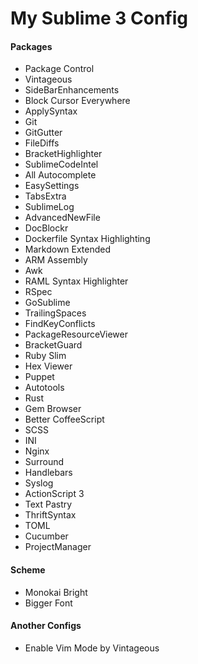 # My Sublime 3 Config
#### Packages
* Package Control
* Vintageous
* SideBarEnhancements
* Block Cursor Everywhere
* ApplySyntax
* Git
* GitGutter
* FileDiffs
* BracketHighlighter
* SublimeCodeIntel
* All Autocomplete
* EasySettings
* TabsExtra
* SublimeLog
* AdvancedNewFile
* DocBlockr
* Dockerfile Syntax Highlighting
* Markdown Extended
* ARM Assembly
* Awk
* RAML Syntax Highlighter
* RSpec
* GoSublime
* TrailingSpaces
* FindKeyConflicts
* PackageResourceViewer
* BracketGuard
* Ruby Slim
* Hex Viewer
* Puppet
* Autotools
* Rust
* Gem Browser
* Better CoffeeScript
* SCSS
* INI
* Nginx
* Surround
* Handlebars
* Syslog
* ActionScript 3
* Text Pastry
* ThriftSyntax
* TOML
* Cucumber
* ProjectManager

#### Scheme
* Monokai Bright
* Bigger Font

#### Another Configs
* Enable Vim Mode by Vintageous
